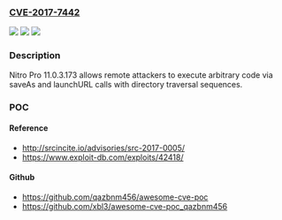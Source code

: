 ### [CVE-2017-7442](https://cve.mitre.org/cgi-bin/cvename.cgi?name=CVE-2017-7442)
![](https://img.shields.io/static/v1?label=Product&message=n%2Fa&color=blue)
![](https://img.shields.io/static/v1?label=Version&message=n%2Fa&color=blue)
![](https://img.shields.io/static/v1?label=Vulnerability&message=n%2Fa&color=brighgreen)

### Description

Nitro Pro 11.0.3.173 allows remote attackers to execute arbitrary code via saveAs and launchURL calls with directory traversal sequences.

### POC

#### Reference
- http://srcincite.io/advisories/src-2017-0005/
- https://www.exploit-db.com/exploits/42418/

#### Github
- https://github.com/qazbnm456/awesome-cve-poc
- https://github.com/xbl3/awesome-cve-poc_qazbnm456

